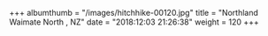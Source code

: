 +++
albumthumb = "/images/hitchhike-00120.jpg"
title = "Northland Waimate North , NZ"
date = "2018:12:03 21:26:38"
weight = 120
+++
